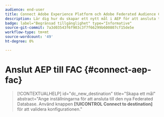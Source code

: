 ```yaml
---
audience: end-user
title: Connect Adobe Experience Platform och Adobe Federated Audience Composition add-on
description: Lär dig hur du skapar ett nytt mål i AEP för att ansluta till FAC
badge: label="Begränsad tillgänglighet" type="Informative"
source-git-commit: 7a3d03543f6f903c3f7f66299b600807cf15de5e
workflow-type: tm+mt
source-wordcount: '49'
ht-degree: 0%

---
```


# Anslut AEP till FAC {#connect-aep-fac}


>[!CONTEXTUALHELP]
>id="dc_new_destination"
>title="Skapa ett mål"
>abstract="Ange inställningarna för att ansluta till den nya Federated Database. Använd knappen **[!UICONTROL Connect to destination]** för att validera konfigurationen."


